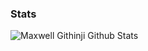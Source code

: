 
  ### Stats
 
![Maxwell Githinji Github Stats](https://github-stats-seven-tawny.vercel.app/api?username=maxwellgithinji&show_icons=true&theme=radical)


